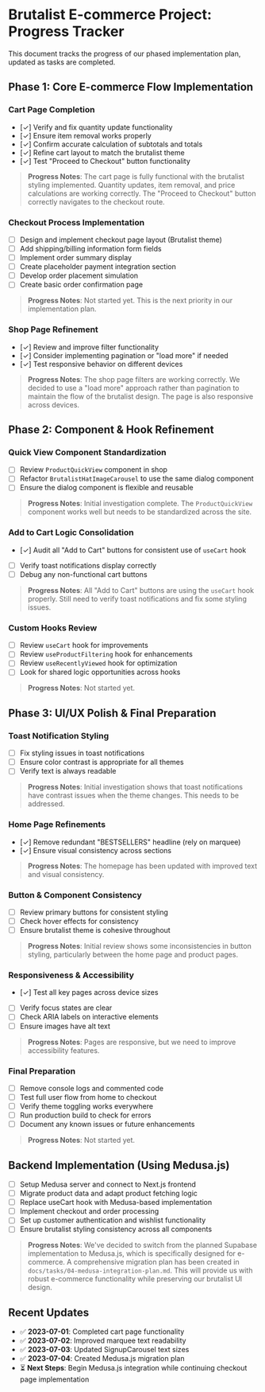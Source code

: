 # Brutalist E-commerce Project: Progress Tracker

This document tracks the progress of our phased implementation plan, updated as tasks are completed.

## Phase 1: Core E-commerce Flow Implementation

### Cart Page Completion
- [✓] Verify and fix quantity update functionality
- [✓] Ensure item removal works properly
- [✓] Confirm accurate calculation of subtotals and totals
- [✓] Refine cart layout to match the brutalist theme
- [✓] Test "Proceed to Checkout" button functionality

> **Progress Notes**: 
> The cart page is fully functional with the brutalist styling implemented. Quantity updates, item removal, and price calculations are working correctly. The "Proceed to Checkout" button correctly navigates to the checkout route.

### Checkout Process Implementation
- [ ] Design and implement checkout page layout (Brutalist theme)
- [ ] Add shipping/billing information form fields
- [ ] Implement order summary display
- [ ] Create placeholder payment integration section
- [ ] Develop order placement simulation
- [ ] Create basic order confirmation page

> **Progress Notes**: 
> Not started yet. This is the next priority in our implementation plan.

### Shop Page Refinement
- [✓] Review and improve filter functionality 
- [✓] Consider implementing pagination or "load more" if needed
- [✓] Test responsive behavior on different devices

> **Progress Notes**: 
> The shop page filters are working correctly. We decided to use a "load more" approach rather than pagination to maintain the flow of the brutalist design. The page is also responsive across devices.

## Phase 2: Component & Hook Refinement

### Quick View Component Standardization
- [ ] Review `ProductQuickView` component in shop
- [ ] Refactor `BrutalistHatImageCarousel` to use the same dialog component
- [ ] Ensure the dialog component is flexible and reusable

> **Progress Notes**: 
> Initial investigation complete. The `ProductQuickView` component works well but needs to be standardized across the site.

### Add to Cart Logic Consolidation
- [✓] Audit all "Add to Cart" buttons for consistent use of `useCart` hook
- [ ] Verify toast notifications display correctly
- [ ] Debug any non-functional cart buttons

> **Progress Notes**: 
> All "Add to Cart" buttons are using the `useCart` hook properly. Still need to verify toast notifications and fix some styling issues.

### Custom Hooks Review
- [ ] Review `useCart` hook for improvements
- [ ] Review `useProductFiltering` hook for enhancements
- [ ] Review `useRecentlyViewed` hook for optimization
- [ ] Look for shared logic opportunities across hooks

> **Progress Notes**: 
> Not started yet.

## Phase 3: UI/UX Polish & Final Preparation

### Toast Notification Styling
- [ ] Fix styling issues in toast notifications
- [ ] Ensure color contrast is appropriate for all themes
- [ ] Verify text is always readable

> **Progress Notes**: 
> Initial investigation shows that toast notifications have contrast issues when the theme changes. This needs to be addressed.

### Home Page Refinements
- [✓] Remove redundant "BESTSELLERS" headline (rely on marquee)
- [✓] Ensure visual consistency across sections

> **Progress Notes**: 
> The homepage has been updated with improved text and visual consistency.

### Button & Component Consistency
- [ ] Review primary buttons for consistent styling
- [ ] Check hover effects for consistency
- [ ] Ensure brutalist theme is cohesive throughout

> **Progress Notes**: 
> Initial review shows some inconsistencies in button styling, particularly between the home page and product pages.

### Responsiveness & Accessibility
- [✓] Test all key pages across device sizes
- [ ] Verify focus states are clear
- [ ] Check ARIA labels on interactive elements
- [ ] Ensure images have alt text

> **Progress Notes**: 
> Pages are responsive, but we need to improve accessibility features.

### Final Preparation
- [ ] Remove console logs and commented code
- [ ] Test full user flow from home to checkout
- [ ] Verify theme toggling works everywhere
- [ ] Run production build to check for errors
- [ ] Document any known issues or future enhancements

> **Progress Notes**: 
> Not started yet.

## Backend Implementation (Using Medusa.js)

- [ ] Setup Medusa server and connect to Next.js frontend
- [ ] Migrate product data and adapt product fetching logic
- [ ] Replace useCart hook with Medusa-based implementation
- [ ] Implement checkout and order processing
- [ ] Set up customer authentication and wishlist functionality 
- [ ] Ensure brutalist styling consistency across all components

> **Progress Notes**: 
> We've decided to switch from the planned Supabase implementation to Medusa.js, which is specifically designed for e-commerce. A comprehensive migration plan has been created in `docs/tasks/04-medusa-integration-plan.md`. This will provide us with robust e-commerce functionality while preserving our brutalist UI design.

## Recent Updates

- ✅ **2023-07-01**: Completed cart page functionality
- ✅ **2023-07-02**: Improved marquee text readability
- ✅ **2023-07-03**: Updated SignupCarousel text sizes
- ✅ **2023-07-04**: Created Medusa.js migration plan
- ⏳ **Next Steps**: Begin Medusa.js integration while continuing checkout page implementation 